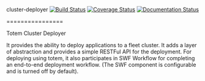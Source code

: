 cluster-deployer [![Build Status](https://travis-ci.org/totem/cluster-deployer.svg)](https://travis-ci.org/totem/cluster-deployer)
[![Coverage Status](https://coveralls.io/repos/totem/cluster-deployer/badge.png)](https://coveralls.io/r/totem/cluster-deployer)
[![Documentation Status](https://readthedocs.org/projects/cluster-deployer/badge/?version=latest)](https://readthedocs.org/projects/cluster-deployer/?badge=latest)

================

Totem Cluster Deployer

It provides the ability to deploy applications to a fleet cluster. It adds a layer of abstraction 
and provides a simple RESTFul API for the deployment. For deploying using totem, it also participates
in SWF Workflow for completing an end-to-end deployment workflow. 
(The SWF component is configurable and is turned off by default).
